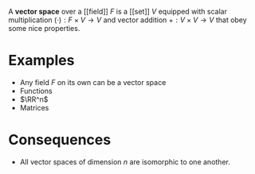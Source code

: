 A **vector space** over a [[field]] $F$ is a [[set]] $V$ equipped with scalar multiplication $(\cdot): F \times V \to V$ and vector addition $+: V \times V \to V$ that obey some nice properties. 

# Examples

* Any field $F$ on its own can be a vector space
* Functions
* $\RR^n$
* Matrices

# Consequences

* All vector spaces of dimension $n$ are isomorphic to one another.